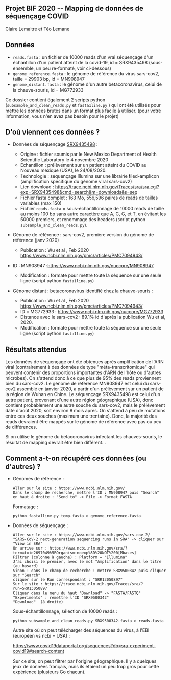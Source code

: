 ## Projet BIF 2020 -- Mapping de données de séquençage COVID

Claire Lemaitre et Téo Lemane



## Données

* `reads.fasta` : un fichier de 10000 reads d'un vrai séquençage d'un échantillon d'un patient atteint de la covid-19, id = SRX9435498 (sous-ensemble, un peu re-formaté, voir ci-dessous)
* `genome_reference.fasta` : le génome de référence du virus sars-cov2, taille = 29903 bp, id = MN908947
* `genome_distant.fasta` : le génome d'un autre betacoronavirus, celui de la chauve-souris, id = MG772933



Ce dossier contient également 2 scripts python (`subsample_and_clean_reads.py` et `fasta1line.py` ) qui ont été utilisés pour mettre les données brutes dans un format plus facile à utiliser. (pour votre information, vous n'en avez pas besoin pour le projet)



## D'où viennent ces données ?

* Données de séquençage [SRX9435498](https://www.ncbi.nlm.nih.gov/sra/?term=SRX9500342) : 
  * Origine : fichier soumis par le  New Mexico Department of Health Scientific Laboratory le 4 novembre 2020
  * Echantillon : prélèvement sur un patient atteint du COVID au Nouveau mexique (USA), le 24/08/2020.
  * Technologie : séquençage Illumina sur une librairie tiled-amplicon (amplification spécifique du génome viral sars-cov2)
  * Lien download : https://trace.ncbi.nlm.nih.gov/Traces/sra/sra.cgi?exp=SRX9435498&cmd=search&m=downloads&s=seq
  * Fichier fasta complet : 163 Mo, 556,596 paires de reads de tailles variables (max 150)
  * Fichier `reads.fasta` = sous-échantillonnage de 10000 reads de taille au moins 100 bp sans autre caractère que A, C, G, et T, en évitant les 50000 premiers, et renommage des headers (script python  `subsample_and_clean_reads.py`).
* Génome de référence : sars-cov2, première version du génome de référence (janv 2020)

  * Publication : Wu et al , Feb 2020 https://www.ncbi.nlm.nih.gov/pmc/articles/PMC7094943/
* ID : MN908947 :https://www.ncbi.nlm.nih.gov/nuccore/MN908947
  * Modification : formate pour mettre toute la séquence sur une seule ligne (script python `fasta1line.py`)
* Génome distant : betacoronavirus identifié chez la chauve-souris :
  * Publication : Wu et al , Feb 2020 https://www.ncbi.nlm.nih.gov/pmc/articles/PMC7094943/
  * ID = MG772933 : https://www.ncbi.nlm.nih.gov/nuccore/MG772933
  * Distance avec le sars-cov2 : 89.1% id d'après la publication Wu et al, 2020.
  * Modification : formate pour mettre toute la séquence sur une seule ligne (script python `fasta1line.py`)



## Résultats attendus

Les données de séquençage ont été obtenues après amplification de l'ARN viral (contrairement à des données de type "méta-transcritomique" qui peuvent contenir des proportions importantes d'ARN de l'hôte ou d'autres microbes). On s'attend donc à ce que plus de 95% des reads proviennent bien du sars-cov2. Le génome de référence MN908947 est celui du sars-cov2 assemblé en janvier 2020, à partir d'un prélèvement sur un patient de la région de Wuhan en Chine. Le séquençage SRX9435498 est celui d'un autre patient, provenant d'une autre région géographique (USA), donc contient probablement une autre souche du sars-cov2, mais le prélèvement date d'août 2020, soit environ 8 mois après. On s'attend à peu de mutations entre ces deux souches (maximum une trentaine). Donc, la majorité des reads devraient être mappés sur le génome de référence avec pas ou peu de différences.

Si on utilise le génome du betacoronavirus infectant les chauves-souris, le résultat de mapping devrait être bien différent...



## Comment a-t-on récupéré ces données (ou d'autres) ?

* Génomes de référence :

  ```
  Aller sur le site : https://www.ncbi.nlm.nih.gov/
  Dans le champ de recherche, mettre l'ID : MN908947 puis "Search"
  en haut à droite : "Send to" -> File -> Format FASTA
  ```

  Formatage :

  ```
  python fasta1line.py temp.fasta > genome_reference.fasta
  ```

  

* Données de séquençage :

  ```
  Aller sur le site : https://www.ncbi.nlm.nih.gov/sars-cov-2/
  "SARS-CoV-2 next-generation sequencing runs in SRA" -> cliquer sur "View in SRA"
  On arrive sur : https://www.ncbi.nlm.nih.gov/sra/?term=txid2697049%5BOrganism:noexp%5D%20NOT%200[Mbases]
  Filtrer (colonne à gauche) : Platform = "Illumina"
  J'ai choisi le premier, avec le mot "Amplification" dans le titre (au hasard)
  Sinon : dans le champ de recherche : mettre SRX9500342 puis cliquer sur "Search"
  cliquer sur le Run correspondant : "SRR13050897"
  Sur le site : https://trace.ncbi.nlm.nih.gov/Traces/sra/?run=SRR13050897
  Cliquer dans le menu du haut "Download" -> "FASTA/FASTQ"
  "Experiments" : remettre l'ID "SRX9500342"
  "Download"  (à droite)
  ```

  Sous-échantillonnage, sélection de 10000 reads :

  ```
  python subsample_and_clean_reads.py SRX9500342.fasta > reads.fasta
  ```

  

  Autre site où on peut télécharger des séquences du virus, à l'EBI (européen vs ncbi = USA) :

  https://www.covid19dataportal.org/sequences?db=sra-experiment-covid19#search-content

  Sur ce site, on peut filtrer par l'origine géographique. Il y a quelques jeux de données français, mais ils étaient un peu trop gros pour cette expérience (plusieurs Go chacun).

